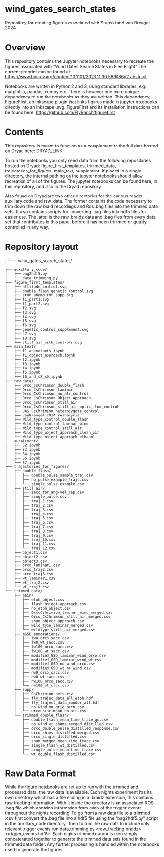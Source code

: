 # wind_gates_search_states
Repository for creating figures associated with Stupski and van Breugel 2024

# Overview
This repository contains the Jupyter notebooks necessary to recreate the figures associated with "Wind Gates Search States in Free Flight"
The current preprint can be found at: https://www.biorxiv.org/content/10.1101/2023.11.30.569086v2.abstract

Notebooks are written in Python 2 and 3, using standard libraries, e.g. matplotlib, pandas, numpy etc.  There is however one more unique dependency to run the notebooks as they are written.  This dependency, FigureFirst, an Inkscape plugin that links figures made in jupyter notebooks directly into an inkscape .svg.  FigureFirst and its installation instructions can be found here.  https://github.com/FlyRanch/figurefirst

# Contents
This repository is meant to function as a complement to the full data hosted on Dryad here:  DRYAD_LINK

To run the notebooks you only need data from the following repositories hosted on Dryad: figure_first_templates, trimmed_data, trajectories_for_figures, main_text, supplement.  If placed in a single directory, the internal pathing on the jupyter notebooks should allow recreation of all of the figures.  The jupyter notebooks can be found here, in this repository, and also in the Dryad repository.  

Also found on Dryad are two other directories for the curious reader:  auxillary_code and raw_data.  The former contains the code necessary to trim down the raw braid recordings and Ros .bag files into the trimmed data sets.  It also contains scripts for converting .bag files into hdf5 files for easier use.  The latter is the raw .braidz data and .bag files from every data set that contributes to this paper before it has been trimmed or quality controlled in any way. 

# Repository layout

.
└── wind_gates_search_states/

    ├── auxillary_code/
    │   ├── bag2hdf5.py
    │   └── data_trimming.py
    ├── figure_first_templates/
    │   ├── altitude_control.svg
    │   ├── double_flash_genetic_control.svg
    │   ├── etoh_anemo_for_supp.svg
    │   ├── f1_part1.svg
    │   ├── f1_part2.svg
    │   ├── f2.svg
    │   ├── f3.svg
    │   ├── f4.svg
    │   ├── f5.svg
    │   ├── f6.svg
    │   ├── genetic_control_supplement.svg
    │   ├── s7.svg
    │   ├── s8.svg
    │   └── still_air_with_controls.svg
    ├── main_text/
    │   ├── f1_anemotaxis.ipynb
    │   ├── f1_object_approach.ipynb
    │   ├── f2.ipynb
    │   ├── f3.ipynb
    │   ├── f4.ipynb
    │   ├── f5.ipynb
    │   └── f6_and_s8_s9.ipynb
    ├── raw_data/
    │   ├── Orco_CsChrimson_double_flash
    │   ├── Orco_CsChrimson_Laminar
    │   ├── Orco_CsChrimson_no_atr_control
    │   ├── Orco_CsChrimson_Object_Approach
    │   ├── Orco_CsChrimson_Still_air
    │   ├── Orco_CsChrimson_still_air_optic_flow_control
    │   ├── UAS_CsChrimson_heterozygote_control
    │   ├── vanBreugel_2014_reanalysis
    │   ├── Wild_type_control_double_flash
    │   ├── Wild_type_control_laminar_wind
    │   ├── Wild_type_control_still_air
    │   ├── Wild_type_object_approach_clean_air
    │   └── Wild_type_object_approach_ethanol
    ├── supplement/
    │   ├── S2.ipynb
    │   ├── S3.ipynb
    │   ├── S4.ipynb
    │   ├── S6.ipynb
    │   └── S7.ipynb
    ├── trajectories_for_figures/
    │   ├── double_flash/
    │   │   ├── double_pulse_sample_traj.csv
    │   │   ├── no_pulse_example_trajs.csv
    │   │   └── single_pulse_example.csv
    │   ├── still_air/
    │   │   ├── sacc_for_ang-vel_rep.csv
    │   │   ├── single_pulse.csv
    │   │   ├── traj_1.csv
    │   │   ├── traj_2.csv
    │   │   ├── traj_3.csv
    │   │   ├── traj_4.csv
    │   │   ├── traj_5.csv
    │   │   ├── traj_6.csv
    │   │   ├── traj_7.csv
    │   │   ├── traj_8.csv
    │   │   ├── traj_9.csv
    │   │   ├── traj_10.csv
    │   │   ├── traj_11.csv
    │   │   └── traj_12.csv
    │   ├── object1.csv
    │   ├── object2.csv
    │   ├── object3.csv
    │   ├── orco_laminar1.csv
    │   ├── orco_traj2.csv
    │   ├── orco_traj3.csv
    │   ├── wt_laminar1.csv
    │   ├── wt_traj2.csv
    │   └── wt_traj3.csv
    └── trimmed_data/
        ├── main/
        │   ├── etoh_object.csv
        │   ├── flash_object_approach.csv
        │   ├── no_etoh_object.csv
        │   ├── OrcoCshrimson_laminar_wind_merged.csv
        │   ├── Orco_CsChrimson_still_air_merged.csv
        │   ├── sham_object_approach.csv
        │   ├── wild_type_laminar_merged.csv
        │   └── wildtype_still_air_merged.csv
        ├── mGSD_annotations/
        │   ├── lw0_orco_sacc.csv
        │   ├── lw0_wt_sacc.csv
        │   ├── lw100_orco_sacc.csv
        │   ├── lw100_wt_sacc.csv
        │   ├── modified_GSD_laminar_wind_orco.csv
        │   ├── modified_GSD_laminar_wind_wt.csv
        │   ├── modified_GSD_no_wind_orco.csv
        │   ├── modified_GSD_wt_no_wind.csv
        │   ├── nw0_orco_sacc.csv
        │   ├── nw0_wt_sacc.csv
        │   ├── nw100_orco_sacc.csv
        │   └── nw100_wt_sacc.csv
        ├── supp/
        │   ├── CsChrimson_hets.csv
        │   ├── fly_trajec_data_all_etoh.hdf
        │   ├── fly_traject_data_noodor_all.hdf
        │   ├── no_wind_no_grid_orco.csv
        │   └── OrcoCsChrimson_no_atr.csv
        └── trimmed_double_flash/
            ├── double_flash_mean_time_trace_qc.csv
            ├── no_wind_wt_shams_merged_distilled.csv
            ├── orco_double_pulse_distilled_response.csv
            ├── orco_shams_distilled_merged.csv
            ├── orco_single_distilled.csv
            ├── sham_merged_mean_time_trace.csv
            ├── single_flash_wt_distilled.csv
            ├── single_pulse_mean_time_trace.csv
            └── wt_double_flash_distilled.csv

# Raw Data Format
While the figure notebooks are set up to run with the trimmed and processed data, the raw data is available.  Each nights experiment has its own directory which has a file ending in a .braidz extension, this contains raw tracking information.  With it inside the directory is an associated ROS .bag file which contains information from each of the trigger events throughout the nights recording.  To go from a raw data file to a trimmed .csv first convert the .bag file into a hdf5 file using the "bag2hdf5.py" script in the auxillary_code directory.  Then to trim the raw data to include only relevant trigger events run data_trimming.py <raw_tracking.braidz> <trigger_events.hdf5>.  Each nights trimmed output is then simply concatenated together to generate the trimmed data sets found in the trimmed data folder.  Any further processing is handled within the notebooks used to generate the figures.  
